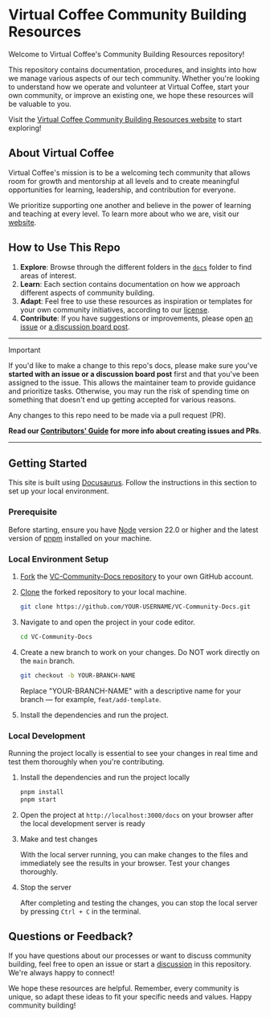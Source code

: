# Virtual Coffee Community Building Resources

Welcome to Virtual Coffee's Community Building Resources repository!

This repository contains documentation, procedures, and insights into how we manage various aspects of our tech community. Whether you're looking to understand how we operate and volunteer at Virtual Coffee, start your own community, or improve an existing one, we hope these resources will be valuable to you.

Visit the [Virtual Coffee Community Building Resources website](https://vc-community-docs.netlify.app/docs/) to start exploring!

## About Virtual Coffee

Virtual Coffee's mission is to be a welcoming tech community that allows room for growth and mentorship at all levels and to create meaningful opportunities for learning, leadership, and contribution for everyone.

We prioritize supporting one another and believe in the power of learning and teaching at every level. To learn more about who we are, visit our [website](https://virtualcoffee.io/about).

## How to Use This Repo

1. **Explore**: Browse through the different folders in the [`docs`](./docs/) folder to find areas of interest.
2. **Learn**: Each section contains documentation on how we approach different aspects of community building.
3. **Adapt**: Feel free to use these resources as inspiration or templates for your own community initiatives, according to our [license](LICENSE.md).
4. **Contribute**: If you have suggestions or improvements, please open [an issue](https://github.com/Virtual-Coffee/VC-Community-Docs/issues/new/choose) or [a discussion board post](https://github.com/Virtual-Coffee/VC-Community-Docs/discussions).

---

> [!IMPORTANT]
> If you'd like to make a change to this repo's docs, please make sure you've **started with an issue or a discussion board post** first and that you've been assigned to the issue. This allows the maintainer team to provide guidance and prioritize tasks. Otherwise, you may run the risk of spending time on something that doesn't end up getting accepted for various reasons.
>
> Any changes to this repo need to be made via a pull request (PR).
>
> **Read our [Contributors' Guide](CONTRIBUTING.md) for more info about creating issues and PRs**.

---

## Getting Started

This site is built using [Docusaurus](https://docusaurus.io/). Follow the instructions in this section to set up your local environment.

### Prerequisite

Before starting, ensure you have [Node](https://nodejs.org/en/download) version 22.0 or higher and the latest version of [pnpm](https://pnpm.io/installation) installed on your machine.

### Local Environment Setup

1. [Fork](https://docs.github.com/en/get-started/quickstart/fork-a-repo) the [VC-Community-Docs repository](https://github.com/Virtual-Coffee/VC-Community-Docs) to your own GitHub account.
2. [Clone](https://docs.github.com/en/repositories/creating-and-managing-repositories/cloning-a-repository) the forked repository to your local machine.

   ```bash
   git clone https://github.com/YOUR-USERNAME/VC-Community-Docs.git
   ```

3. Navigate to and open the project in your code editor.

   ```bash
   cd VC-Community-Docs
   ```

4. Create a new branch to work on your changes. Do NOT work directly on the `main` branch.

   ```bash
   git checkout -b YOUR-BRANCH-NAME
   ```

   Replace "YOUR-BRANCH-NAME" with a descriptive name for your branch — for example, `feat/add-template`.

5. Install the dependencies and run the project.

### Local Development

Running the project locally is essential to see your changes in real time and test them thoroughly when you're contributing.

1. Install the dependencies and run the project locally

   ```bash
   pnpm install
   pnpm start
   ```

2. Open the project at `http://localhost:3000/docs` on your browser after the local development server is ready

3. Make and test changes

   With the local server running, you can make changes to the files and immediately see the results in your browser. Test your changes thoroughly.

4. Stop the server

   After completing and testing the changes, you can stop the local server by pressing `Ctrl + C` in the terminal.

## Questions or Feedback?

If you have questions about our processes or want to discuss community building, feel free to open an issue or start a [discussion](https://github.com/Virtual-Coffee/VC-Community-Docs/discussions) in this repository. We're always happy to connect!

We hope these resources are helpful. Remember, every community is unique, so adapt these ideas to fit your specific needs and values. Happy community building!
